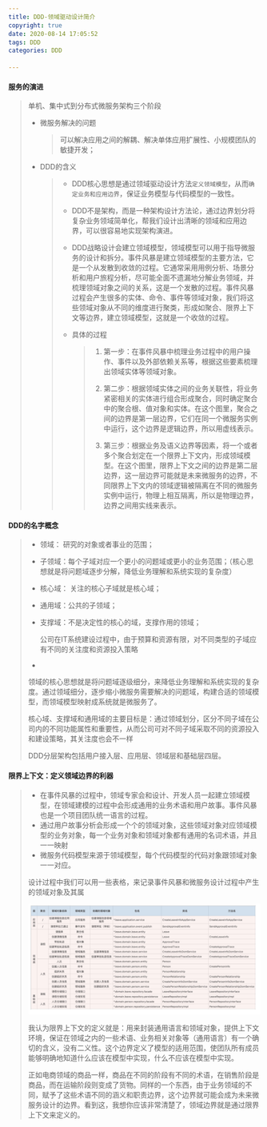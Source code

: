 ```yaml
---
title: DDD-领域驱动设计简介
copyright: true
date: 2020-08-14 17:05:52
tags: DDD
categories: DDD

---
```


#### 服务的演进

> 单机、集中式到分布式微服务架构三个阶段
>
> - 微服务解决的问题
>
>   > 可以解决应用之间的解耦、解决单体应用扩展性、小规模团队的敏捷开发；
>
> - DDD的含义
>
>   > - DDD核心思想是通过领域驱动设计方法`定义领域模型`，从而`确定业务和应用边界`，保证业务模型与代码模型的一致性。
>   >
>   > - DDD不是架构，而是一种架构设计方法论，通过边界划分将复杂业务领域简单化，帮我们设计出清晰的领域和应用边界，可以很容易地实现架构演进。
>   >
>   > - DDD战略设计会建立领域模型，领域模型可以用于指导微服务的设计和拆分。事件风暴是建立领域模型的主要方法，它是一个从发散到收敛的过程。它通常采用用例分析、场景分析和用户旅程分析，尽可能全面不遗漏地分解业务领域，并梳理领域对象之间的关系，这是一个发散的过程。事件风暴过程会产生很多的实体、命令、事件等领域对象，我们将这些领域对象从不同的维度进行聚类，形成如聚合、限界上下文等边界，建立领域模型，这就是一个收敛的过程。
>   >
>   > - 具体的过程
>   >
>   >   > 1. 第一步：在事件风暴中梳理业务过程中的用户操作、事件以及外部依赖关系等，根据这些要素梳理出领域实体等领域对象。
>   >   >
>   >   > 2. 第二步：根据领域实体之间的业务关联性，将业务紧密相关的实体进行组合形成聚合，同时确定聚合中的聚合根、值对象和实体。在这个图里，聚合之间的边界是第一层边界，它们在同一个微服务实例中运行，这个边界是逻辑边界，所以用虚线表示。
>   >   >
>   >   > 3. 第三步：根据业务及语义边界等因素，将一个或者多个聚合划定在一个限界上下文内，形成领域模型。在这个图里，限界上下文之间的边界是第二层边界，这一层边界可能就是未来微服务的边界，不同限界上下文内的领域逻辑被隔离在不同的微服务实例中运行，物理上相互隔离，所以是物理边界，边界之间用实线来表示。
>   >   >
>   >   > 

#### DDD的名字概念

> - 领域： 研究的对象或者事业的范围；
>
> - 子领域：每个子域对应一个更小的问题域或更小的业务范围；（核心思想就是将问题域逐步分解，降低业务理解和系统实现的复杂度）
>
> - 核心域： 关注的核心子域就是核心域；
>
> - 通用域：公共的子领域；
>
> - 支撑域：不是决定性的核心的域，支撑作用的领域；
>
>   公司在IT系统建设过程中，由于预算和资源有限，对不同类型的子域应有不同的关注度和资源投入策略
>
> - 
>
> 领域的核心思想就是将问题域逐级细分，来降低业务理解和系统实现的复杂度。通过领域细分，逐步缩小微服务需要解决的问题域，构建合适的领域模型，而领域模型映射成系统就是微服务了。
>
> 核心域、支撑域和通用域的主要目标是：通过领域划分，区分不同子域在公司内的不同功能属性和重要性，从而公司可对不同子域采取不同的资源投入和建设策略，其关注度也会不一样
>
> DDD分层架构包括用户接入层、应用层、领域层和基础层四层。

#### 限界上下文：定义领域边界的利器

> - 在事件风暴的过程中，领域专家会和设计、开发人员一起建立领域模型，在领域建模的过程中会形成通用的业务术语和用户故事。事件风暴也是一个项目团队统一语言的过程。
> - 通过用户故事分析会形成一个个的领域对象，这些领域对象对应领域模型的业务对象，每一个业务对象和领域对象都有通用的名词术语，并且一一映射
> - 微服务代码模型来源于领域模型，每个代码模型的代码对象跟领域对象一一对应。
>
> 设计过程中我们可以用一些表格，来记录事件风暴和微服务设计过程中产生的领域对象及其属
>
> ![业务模型和代码模型的关系](/images/DDD/业务模型和代码模型的关系.png)
>
> 我认为限界上下文的定义就是：用来封装通用语言和领域对象，提供上下文环境，保证在领域之内的一些术语、业务相关对象等（通用语言）有一个确切的含义，没有二义性。这个边界定义了模型的适用范围，使团队所有成员能够明确地知道什么应该在模型中实现，什么不应该在模型中实现。
>
> 正如电商领域的商品一样，商品在不同的阶段有不同的术语，在销售阶段是商品，而在运输阶段则变成了货物。同样的一个东西，由于业务领域的不同，赋予了这些术语不同的涵义和职责边界，这个边界就可能会成为未来微服务设计的边界。看到这，我想你应该非常清楚了，领域边界就是通过限界上下文来定义的。





















